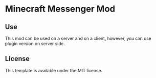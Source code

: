 # Minecraft Messenger Mod

## Use

This mod can be used on a server and on a client, however, you can use plugin version on server side.

## License

This template is available under the MIT license.